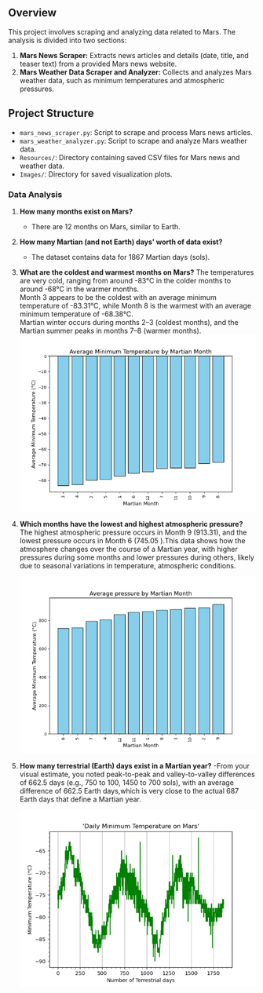 ## Overview
This project involves scraping and analyzing data related to Mars. The analysis is divided into two sections:
1. **Mars News Scraper:** Extracts news articles and details (date, title, and teaser text) from a provided Mars news website.
2. **Mars Weather Data Scraper and Analyzer:** Collects and analyzes Mars weather data, such as minimum temperatures and atmospheric pressures.

## Project Structure
- `mars_news_scraper.py`: Script to scrape and process Mars news articles.
- `mars_weather_analyzer.py`: Script to scrape and analyze Mars weather data.
- `Resources/`: Directory containing saved CSV files for Mars news and weather data.
- `Images/`: Directory for saved visualization plots.

### Data Analysis
1. **How many months exist on Mars?**
   - There are 12 months on Mars, similar to Earth.

2. **How many Martian (and not Earth) days' worth of data exist?**
   - The dataset contains data for 1867 Martian days (sols).

3. **What are the coldest and warmest months on Mars?**
   The temperatures are very cold, ranging from around -83°C in the colder months to around -68°C in the warmer months.  
Month 3 appears to be the coldest with an average minimum temperature of -83.31°C, while Month 8 is the warmest with an average minimum temperature of -68.38°C.  
Martian winter occurs during months 2–3 (coldest months), and the Martian summer peaks in months 7–8 (warmer months).
     ![Temperature by Month](Images/Ave_temp_sorted.png)

4. **Which months have the lowest and highest atmospheric pressure?**
   The highest atmospheric pressure occurs in Month 9 (913.31), and the lowest pressure occurs in Month 6 (745.05 ).This data shows how the atmosphere changes over the course of a Martian year, with higher pressures during some months and lower pressures during others, likely due to seasonal variations in temperature, atmospheric conditions.

     ![Pressure by Month](Images/Ave_pressure_sorted.png)

5. **How many terrestrial (Earth) days exist in a Martian year?**
   -From your visual estimate, you noted peak-to-peak and valley-to-valley differences of 662.5 days (e.g., 750 to 100, 1450 to 700 sols), with an average difference of 662.5 Earth days,which is very close to the actual 687 Earth days that define a Martian year.

     ![Martian Year](Images/terrestrial_days.png)
